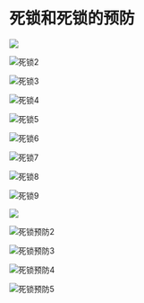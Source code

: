 # 死锁和死锁的预防





![](F:\笔记\OS实验记录\assets\死锁1.jpg)

![死锁2](F:\笔记\OS实验记录\assets\死锁2.jpg)

![死锁3](F:\笔记\OS实验记录\assets\死锁3.jpg)

![死锁4](F:\笔记\OS实验记录\assets\死锁4.jpg)

![死锁5](F:\笔记\OS实验记录\assets\死锁5.jpg)

![死锁6](F:\笔记\OS实验记录\assets\死锁6.jpg)

![死锁7](F:\笔记\OS实验记录\assets\死锁7.jpg)

![死锁8](F:\笔记\OS实验记录\assets\死锁8.jpg)

![死锁9](F:\笔记\OS实验记录\assets\死锁9.jpg)

![](F:\笔记\OS实验记录\assets\死锁预防.jpg)

![死锁预防2](F:\笔记\OS实验记录\assets\死锁预防2.jpg)

![死锁预防3](F:\笔记\OS实验记录\assets\死锁预防3.jpg)

![死锁预防4](F:\笔记\OS实验记录\assets\死锁预防4.jpg)

![死锁预防5](F:\笔记\OS实验记录\assets\死锁预防5.jpg)
